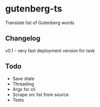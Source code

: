 # gutenberg-ts
Translate list of Gutenberg words

## Changelog
v0.1 - very fast deployment version for task

## Todo
- Save state
- Threading
- Args for cli
- Scrape src list from source
- Tests
